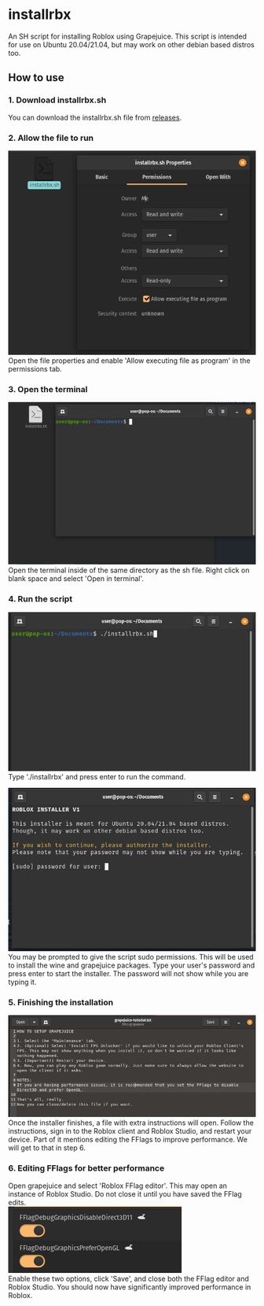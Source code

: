 # installrbx
An SH script for installing Roblox using Grapejuice.
This script is intended for use on Ubuntu 20.04/21.04, but may work on other debian based distros too.

## How to use
### 1. Download installrbx.sh
You can download the installrbx.sh file from [releases](https://github.com/astriaInight/installrbx/releases).

### 2. Allow the file to run
![image](https://github.com/astriaInight/installrbx/blob/main/images/allowexecute.png?raw=true)
<br>
Open the file properties and enable 'Allow executing file as program' in the permissions tab.

### 3. Open the terminal
![image](https://github.com/astriaInight/installrbx/blob/main/images/openterminal.png?raw=true)
<br>
Open the terminal inside of the same directory as the sh file. Right click on blank space and select 'Open in terminal'.

### 4. Run the script
![image](https://github.com/astriaInight/installrbx/blob/main/images/runfile.png?raw=true)
<br>
Type './installrbx' and press enter to run the command.

![image](https://github.com/astriaInight/installrbx/blob/main/images/sudoperms.png?raw=true)
<br>
You may be prompted to give the script sudo permissions. This will be used to install the wine and grapejuice packages.
Type your user's password and press enter to start the installer. The password will not show while you are typing it.

### 5. Finishing the installation
![image](https://github.com/astriaInight/installrbx/blob/main/images/installerfinished.png?raw=true)
<br>
Once the installer finishes, a file with extra instructions will open.
Follow the instructions, sign in to the Roblox client and Roblox Studio, and restart your device.
Part of it mentions editing the FFlags to improve performance. We will get to that in step 6.

### 6. Editing FFlags for better performance
Open grapejuice and select 'Roblox FFlag editor'. This may open an instance of Roblox Studio. Do not close it until you have saved the FFlag edits.
<br>
![image](https://github.com/astriaInight/installrbx/blob/main/images/fflagedits.png?raw=true)
<br>
Enable these two options, click 'Save', and close both the FFlag editor and Roblox Studio.
You should now have significantly improved performance in Roblox.
